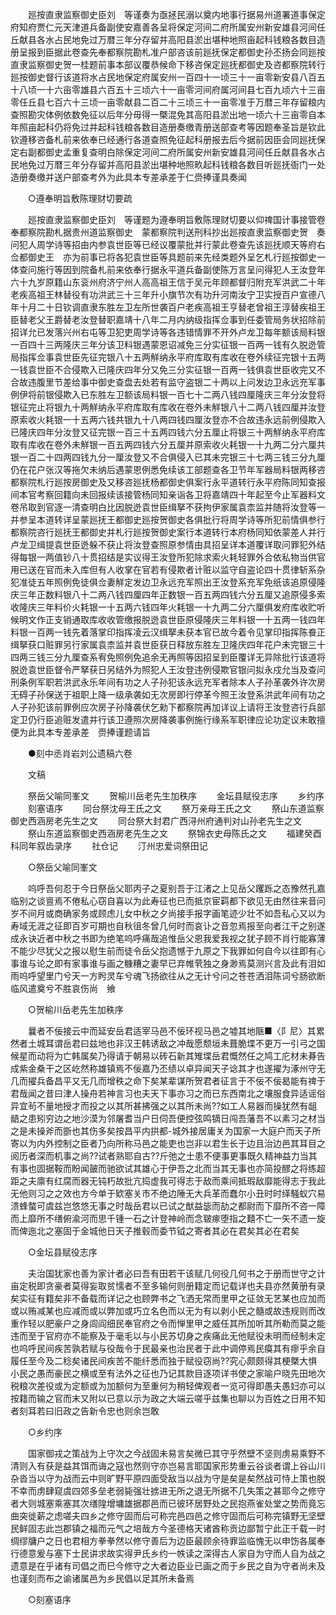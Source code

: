 <!-- { "loadSidebar": true } -->
　　廵按直隶监察御史臣刘　等谨奏为亟拯民溺以奠内地事行据易州道署道事保定府知府贾仁元天津道兵备副使安嘉善各呈将保定河间二府所属安州新安雄县河间任丘献县各水占民地免过万暦三年分存留并高阳县淤出堪种地照亩起科钱粮各数目造册呈报到臣据此卷查先奉都察院勘札准户部咨该前廵抚保定都御史孙丕扬会同廵按直隶监察御史贺一桂题前事本部议覆恭候命下移咨保定廵抚都御史及咨都察院转行廵按御史督行该道将水占民地保定府属安州一百四十一顷三十一亩零新安县八百五十八顷一十六亩零雄县六百五十三顷六十一亩零河间府属河间县七百九顷六十三亩零任丘县七百六十三顷一亩零献县二百二十三顷三十一亩零准于万暦三年存留粮内查照勘灾体例依数免征以后年分毋得一槩混免其高阳县淤出地一顷六十三亩零自本年照亩起科仍将免过并起科钱粮各数目造册奏缴青册送部查考等因题奉圣旨是钦此钦遵移咨备札前来依奉已经通行各道查照免征起科册报去后今据前因臣会同廵抚保定右副都御史孟重复查明白除保定河间二府所属安州新安雄县河间任丘献县各水占民地免过万暦三年分存留并高阳县淤出堪种地照畂起科钱粮各数目听廵抚衙门一处造册奏缴并送户部查考外为此具本专差承差于仁赍捧谨具奏闻 

　　○遵奉明旨敷陈理财切要疏 

　　廵按直隶监察御史臣刘　等谨题为遵奉明旨敷陈理财切要以仰禆国计事接管卷奉都察院勘札据贵州道监察御史　蒙都察院判送刑科抄出廵按直隶监察御史贺　奏问犯人周学诗等招由内参袁世臣等已经议覆蒙批并行蒙此卷查先该廵抚顺天等府右佥都御史王　亦为前事已将各犯袁世臣等具题前来先经类题外呈乞札行廵按御史一体查问施行等因到院备札前来依奉行据永平道兵备副使陈万言呈问得犯人王汝登年六十九岁原籍山东衮州府济宁州人高高祖王信于吴元年顾都督归附充军洪武二十年老疾高祖王林替役有功洪武三十三年升小旗节次有功升河南汝宁卫实授百户宣德八年十月二十日钦调直隶东胜左卫左所世袭百户老疾高祖王亨替老曾祖王淳替疾祖王臣替老父王爵替老汝登替职嘉靖十八年二月内纳级指挥佥事到任委管局务状招除前招详允已发落兴州右屯等卫犯吏周学诗等各违错情罪不开外卢龙卫每年额该局料银一百四十三两隆庆三年分该卫料银遇蒙恩诏减免三分实征银一百两一钱有久脱迯管局指挥佥事袁世臣先征完银八十五两觧纳永平府库取有库收在卷外续征完银十五两一钱袁世臣不合侵欺入已隆庆四年分又免三分实征银一百两一钱俱袁世臣收完又不合故违腹里节差给事中御史查盘去处若有监守盗银二十两以上问发边卫永远充军事例伊将前银侵欺入已东胜左卫额该局料银一百七十二两八钱四厘隆庆三年分汝登将银征完止将银九十两觧纳永平府库取有库收在卷外未觧银八十二两八钱四厘并汝登原索收火耗银一十五两六钱共银九十八两四钱四厘汝登亦不合故违永远前例侵欺入已隆庆四年分汝登又征完银一百三十五两四钱六分五厘止将银三十两觧纳永平府库取有库收在卷外未觧银一百五两四钱六分五厘并原索收火耗银一十九两二分六厘共银一百二十四两四钱九分一厘汝登又不合俱侵入已其未完银三十七两三钱三分九厘仍在花户张汉等拖欠未纳后遇蒙恩例悉免续该工部题查各卫节年军器局料银两移咨都察院札行廵按房御史及又移咨廵抚杨都御史俱案行永平道转行永平府陈同知查报间本官考察回籍向未回报续该接管杨同知亲诣各卫将嘉靖四十年起至今止军器料文卷吊取到官逐一清查明白比因脱迯袁世臣缉拏不获拘伊家属袁柰监并随将汝登等一并参呈本道转详呈蒙廵抚王都御史廵按贺御史各俱批行将周学诗等所犯前情俱参行都察院咨行廵抚王都御史并札行廵按贺御史案行本道转行本府杨同知依蒙差人并行卢龙卫缉提袁世臣迯躲不获止将汝登查照原参情由具招呈详本道覆详取问罪犯外结得每银一两值钞八十贯招结是实议得王汝登所犯除求索火耗轻罪外合依私物当供官用已送在官而未入库但有人收掌在官若有侵欺者计赃以监守自盗论四十贯律斩系杂犯准徒五年照例免徒俱佥妻觧定发边卫永远充军照出王汝登系充军免纸该追原侵隆庆三年正数料银八十二两八钱四厘四年正数银一百五两四钱六分五厘又追原侵多索收隆庆三年料价火耗银一十五两六钱四年火耗银一十九两二分六厘俱发府库收贮听候明文作正支销通取库收收管缴报脱迯袁世臣原侵隆庆三年料银一十五两一钱四年料银一百两一钱先着落掌印指挥凌云汉缉拏未获本官已故今着令见掌印指挥陈飬正缉拏获口赃罪另行家属袁柰监并袁世臣获日释放东胜左卫隆庆四年花户未完银三十四两三钱三分九厘查系宥免照例免追余无再照等因招呈到臣覆详无异除批行该道将脱迯袁世臣督令严拏获日另结外为照犯人王汝登违例侵欺官银问拟永戍允当及查问刑条例军职若洪武永乐年间有功之人子孙犯该永远充军者除本人子孙革袭外许次房无碍子孙保送于祖职上降一级承袭如无次房即行停革今照王汝登系洪武年间有功之人子孙犯该前罪例应次房子孙降袭伏乞勑下都察院再加详议上请将王汝登咨行兵部定卫仍行臣追赃发遣并行该卫遵照次房降袭事例施行缘系军职律应论功定议未敢擅便为此具本专差承差　赍捧谨题请旨 

　　●刻中丞肖岩刘公遗稿六卷 

　　文稿 

　　祭岳父喻同峯文 
　　贺榆川岳老先生加秩序 
　　金坛县赋役志序 
　　乡约序 
　　刻塞语序 
　　同台祭沈母王氏之文 
　　祭万亲母王氏之文 
　　祭山东道监察御史西涵房老先生之文 
　　同台祭大封君广西浔州府通判对山孙老先生之文 
　　祭山东道监察御史西涵房老先生之文 
　　祭锦衣史母陈氏之文 
　　福建癸酉科同年叙齿录序 
　　社仓记 
　　汀州忠爱词祭田记 

　　○祭岳父喻同峯文 

　　呜呼吾何忍于今日祭岳父耶丙子之夏别吾于江渚之上见岳父躩跞之态豫然孔嘉临别之谈亶焉不倦私心窃自喜以为此寿征也已而抵京宦羁都下欲见无由然往来音问岁不间月或商确家务或顾虑儿女中秋之夕尚接手报字画笔迹少壮不如吾私心又以为寿域无涯之征即百岁可期也自秋徂冬曾几何时而哀讣之音忽焉报至向者江干之别遂成永诀近者中秋之书即为绝笔呜呼痛哉追惟岳父恩我爱我视之犹子顾不肖行能寡薄不能少尽犹父之报以慰生前而徒令岳父抱遗憾于九原之下我罪如何自今以往即有心事谁与论之即有家事谁与画之糠糟之妻早已弃帷茕独之身渺焉莫测兴言及此有泪如雨呜呼望里门兮天一方盻灵车兮魂飞扬欲往从之无计兮问之苍苍洒泪陈词兮肠欲断临风遣奠兮不胜哀伤尚　飨 

　　○贺榆川岳老先生加秩序 

　　曩者不佞接云中而延安岳君适宰马邑不佞环视马邑之墟其地陿■〈阝尼〉其累然者土城耳谓岳君曰兹地也非汉王韩诱敌之冲哉愿颓垣未葺脆堞不更万一引弓之国候星而动将为亡韩属矣乃得请于朝易以砖石新其雉堞岳君慨然任之鸠工庀材未朞告成紫金桑干之区屹然称雄镇焉不佞嘉乃丕绩以卓异闻天子谂其才也遂擢为涿州守无几而擢兵备昌平又无几而增秩之命下矣某辈谋所贺君者征言于不佞不佞曷能有禆于君哉闻之昔曰津人操舟若神言习也夫天下事亦习之而已东西南北之壤服食异适谣俗异宜茍不量地授才而投之以其所甚拂强之以其所未尚??如工人易器而操犹然有龃龉之患矧穷边之地沙漠为邻屠耆当户日伺吾便控弦鸣镝日闯吾藩吾不以素习之材当之是未操斧而斵也其伤多矣按昌平内拱都-城外接居庸关为国家一大庭户而天子所寄以为内外控制之臣者乃向所称马邑之能吏也岂非以君生长于边且治边邑其耳目之阅历者深而机事之尚??试者熟耶自古??斤弛之士患不便事更事既久精神益力当其有事也固据鞍而盼闻皷而驰欲试其雄心于伊吾之北而当其无事也亦简投醪之将练超距之夫廪有红腐而器无钝朽故批亢捣虚我可得志于敌而乘间抵瑕敌靡能得志于我此无他则习之之效也方今单于欵塞关市不绝边陲无大兵革而蠢尔小丑时时绎騒蚁穴易溃蜂螫可虞兹岂悠悠无事之时哉岳君以已试之猷益毖而劼之都尉而下靡所不咨一障而上靡所不缮俯渝河而思千锺一石之计登神岭而念皲瘃堕指之囏不亡一矢不遗一旋而俾迤北之塞固于金城他日天子推毂而委节钺之寄者其必在君矣其必在君矣 

　　○金坛县赋役志序 

　　夫治国犹家也善为家计者必曰吾有田若干该赋几何役几何书之于册而世守之计亩定税即贪豪者莫得妄取贫懦者不至多输何则册籍定而记载详也夫县亦然黄册有录矣实征有籍矣非不备载而详记之也顾弊书之飞洒无常而里甲之征敛无艺某也应加而或以贿减某也应减而或以弊加或巧立名色而以无为有以剥小民之髓或故违规则而改重作轻以肥豪户之身闾阎细民奉官府之令而惮里甲之威任其所加听其所勒而莫之能违而至于官府亦不能察及于毫毛以与小民苏切身之疾痛此无他赋役未明而经制未定也呜呼民间疾苦孰若赋与役哉令于民最亲也治民者于此中调停焉民瘼其有瘳乎余自履任至今及二稔矣诸民间疾苦不能纤悉而独于赋役窃尚??究心颇颇得其梗槩大惧小民之愚而豪民之横或至有法外之征也乃记其款目逐项详书使之家喻户晓先田地次税粮次差役或为定额或为加额何为至重何为稍轻俾观者一览可得即愚夫愚妇亦可以按籍而输之官而末又附以已意以示为政之大端云嗟乎兹集也聊以为百姓之日用不知者刻耳若曰旧政之告新令忠也则余岂敢 

　　○乡约序 

　　国家御戎之策战为上守次之今战固未易言矣微已其守乎然壁不坚则虏易乘野不清则入有获是益其饵而诲之寇也然则守亦岂易言耶国家形势重云谷谈者谓上谷山川杂沓当以守为战而云中则旷野平原四面受敌当以战为守是矣是矣然战可恃上策也脱不幸而虏肆窥虞四郊多垒老弱毙强壮掳进无所之退无所据不几失策之甚耶今之修守者大则城塞乘塞其次缮隍增墉雄据郡邑而已彼环居野处之民抱燕雀处堂之势而竟忘曲突徙薪之虑嗟夫四乡之修守固而后可称完邑四邑之修守固而后可称完镇野无坚壁民鲜固志此岂郡镇之福而元气之培哉方今圣德格天诸酋称贡边鄙暂宁此正千载一时绸缪牗户之日也君相方拳拳然以修守善后为边臣最顾余待罪监临愧无以申饬各属奉行德意爰与塞下士民讲求故实得尹氏乡约一帙读之深得古人家自为守而人自为战之遗意是在乎诸有司倡之而巳今修守之大者边臣业已画之而于乡民之自为守者尚未及也谨刻而布之谕诸属邑为乡民倡以足其所未备焉 

　　○刻塞语序 

